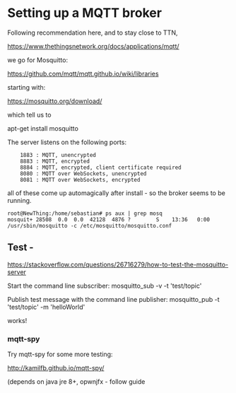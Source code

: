 # Setting up a MQTT broker

Following recommendation here, and to stay close to TTN,

https://www.thethingsnetwork.org/docs/applications/mqtt/

we go for Mosquitto:

https://github.com/mqtt/mqtt.github.io/wiki/libraries

starting with:

https://mosquitto.org/download/

which tell us to 

apt-get install mosquitto

The server listens on the following ports:

```
    1883 : MQTT, unencrypted
    8883 : MQTT, encrypted
    8884 : MQTT, encrypted, client certificate required
    8080 : MQTT over WebSockets, unencrypted
    8081 : MQTT over WebSockets, encrypted
```

all of these come up automagically after install - so the broker seems to be running.

```
root@NewThing:/home/sebastian# ps aux | grep mosq
mosquit+ 28508  0.0  0.0  42128  4876 ?        S    13:36   0:00 /usr/sbin/mosquitto -c /etc/mosquitto/mosquitto.conf
```


## Test -

https://stackoverflow.com/questions/26716279/how-to-test-the-mosquitto-server

Start the command line subscriber:
mosquitto_sub -v -t 'test/topic'

Publish test message with the command line publisher:
mosquitto_pub -t 'test/topic' -m 'helloWorld'

works!

### mqtt-spy

Try mqtt-spy for some more testing:

http://kamilfb.github.io/mqtt-spy/

(depends on java jre 8+, opwnjfx - follow guide

